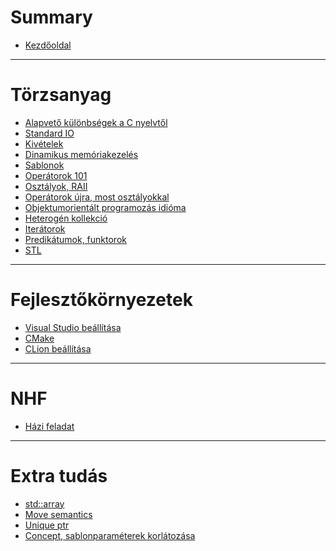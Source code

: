 # Summary
- [Kezdőoldal](./-Inspiracio.md)
---
# Törzsanyag
- [Alapvető különbségek a C nyelvtől](./0-alapveto-kulonbsegek.md)
- [Standard IO](./1-standard-io.md)
- [Kivételek](./2-kivetelek.md)
- [Dinamikus memóriakezelés](./3-dinamikus-memoriakezeles.md)
- [Sablonok](./4-sablonok.md)
- [Operátorok 101](./4.1%20-%20operator_no_class.md)
- [Osztályok, RAII](./5-osztályok.md)
- [Operátorok újra, most osztályokkal](./6-operator-overloading.md)
- [Objektumorientált programozás idióma](./7-inheritance.md)
- [Heterogén kollekció](./8-heterogen_kollekcio.md)
- [Iterátorok](./9-iterátorok.md)
- [Predikátumok, funktorok](./10-predikátumok-funktorok.md)
- [STL](./11-STL.md)
---
# Fejlesztőkörnyezetek
- [Visual Studio beállítása](./999-ide-vs.md)
- [CMake](./999-ide-cmake.md)
- [CLion beállítása](./999-ide-clion.md)
---
# NHF
- [Házi feladat](./NHF/nhf.md)
---
# Extra tudás
- [std::array]()
- [Move semantics]()
- [Unique ptr]()
- [Concept, sablonparaméterek korlátozása]()